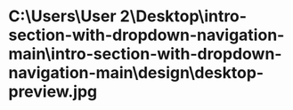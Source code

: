 # C:\Users\User 2\Desktop\intro-section-with-dropdown-navigation-main\intro-section-with-dropdown-navigation-main\design\desktop-preview.jpg
